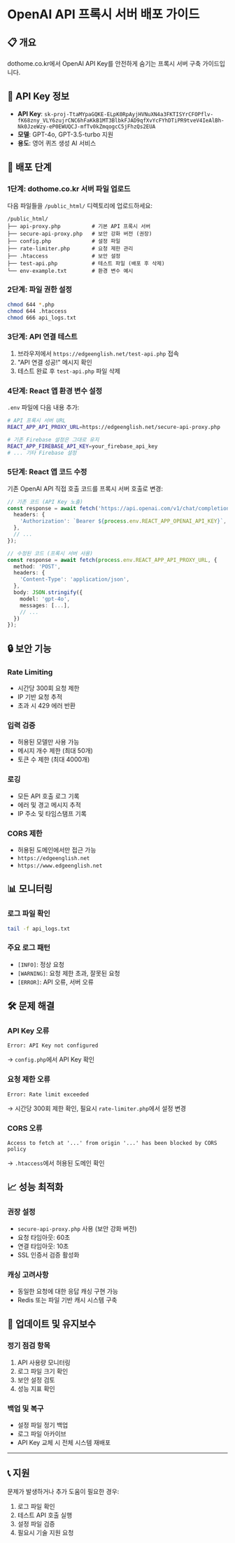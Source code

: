 # OpenAI API 프록시 서버 배포 가이드

## 📋 개요
dothome.co.kr에서 OpenAI API Key를 안전하게 숨기는 프록시 서버 구축 가이드입니다.

## 🔑 API Key 정보
- **API Key**: `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`
- **모델**: GPT-4o, GPT-3.5-turbo 지원
- **용도**: 영어 퀴즈 생성 AI 서비스

## 🚀 배포 단계

### 1단계: dothome.co.kr 서버 파일 업로드

다음 파일들을 `/public_html/` 디렉토리에 업로드하세요:

```
/public_html/
├── api-proxy.php          # 기본 API 프록시 서버
├── secure-api-proxy.php   # 보안 강화 버전 (권장)
├── config.php             # 설정 파일
├── rate-limiter.php       # 요청 제한 관리
├── .htaccess              # 보안 설정
├── test-api.php           # 테스트 파일 (배포 후 삭제)
└── env-example.txt        # 환경 변수 예시
```

### 2단계: 파일 권한 설정

```bash
chmod 644 *.php
chmod 644 .htaccess
chmod 666 api_logs.txt
```

### 3단계: API 연결 테스트

1. 브라우저에서 `https://edgeenglish.net/test-api.php` 접속
2. "API 연결 성공!" 메시지 확인
3. 테스트 완료 후 `test-api.php` 파일 삭제

### 4단계: React 앱 환경 변수 설정

`.env` 파일에 다음 내용 추가:

```bash
# API 프록시 서버 URL
REACT_APP_API_PROXY_URL=https://edgeenglish.net/secure-api-proxy.php

# 기존 Firebase 설정은 그대로 유지
REACT_APP_FIREBASE_API_KEY=your_firebase_api_key
# ... 기타 Firebase 설정
```

### 5단계: React 앱 코드 수정

기존 OpenAI API 직접 호출 코드를 프록시 서버 호출로 변경:

```typescript
// 기존 코드 (API Key 노출)
const response = await fetch('https://api.openai.com/v1/chat/completions', {
  headers: {
    'Authorization': `Bearer ${process.env.REACT_APP_OPENAI_API_KEY}`,
  },
  // ...
});

// 수정된 코드 (프록시 서버 사용)
const response = await fetch(process.env.REACT_APP_API_PROXY_URL, {
  method: 'POST',
  headers: {
    'Content-Type': 'application/json',
  },
  body: JSON.stringify({
    model: 'gpt-4o',
    messages: [...],
    // ...
  })
});
```

## 🔒 보안 기능

### Rate Limiting
- 시간당 300회 요청 제한
- IP 기반 요청 추적
- 초과 시 429 에러 반환

### 입력 검증
- 허용된 모델만 사용 가능
- 메시지 개수 제한 (최대 50개)
- 토큰 수 제한 (최대 4000개)

### 로깅
- 모든 API 호출 로그 기록
- 에러 및 경고 메시지 추적
- IP 주소 및 타임스탬프 기록

### CORS 제한
- 허용된 도메인에서만 접근 가능
- `https://edgeenglish.net`
- `https://www.edgeenglish.net`

## 📊 모니터링

### 로그 파일 확인
```bash
tail -f api_logs.txt
```

### 주요 로그 패턴
- `[INFO]`: 정상 요청
- `[WARNING]`: 요청 제한 초과, 잘못된 요청
- `[ERROR]`: API 오류, 서버 오류

## 🛠️ 문제 해결

### API Key 오류
```
Error: API Key not configured
```
→ `config.php`에서 API Key 확인

### 요청 제한 오류
```
Error: Rate limit exceeded
```
→ 시간당 300회 제한 확인, 필요시 `rate-limiter.php`에서 설정 변경

### CORS 오류
```
Access to fetch at '...' from origin '...' has been blocked by CORS policy
```
→ `.htaccess`에서 허용된 도메인 확인

## 📈 성능 최적화

### 권장 설정
- `secure-api-proxy.php` 사용 (보안 강화 버전)
- 요청 타임아웃: 60초
- 연결 타임아웃: 10초
- SSL 인증서 검증 활성화

### 캐싱 고려사항
- 동일한 요청에 대한 응답 캐싱 구현 가능
- Redis 또는 파일 기반 캐시 시스템 구축

## 🔄 업데이트 및 유지보수

### 정기 점검 항목
1. API 사용량 모니터링
2. 로그 파일 크기 확인
3. 보안 설정 검토
4. 성능 지표 확인

### 백업 및 복구
- 설정 파일 정기 백업
- 로그 파일 아카이브
- API Key 교체 시 전체 시스템 재배포

---

## 📞 지원

문제가 발생하거나 추가 도움이 필요한 경우:
1. 로그 파일 확인
2. 테스트 API 호출 실행
3. 설정 파일 검증
4. 필요시 기술 지원 요청
